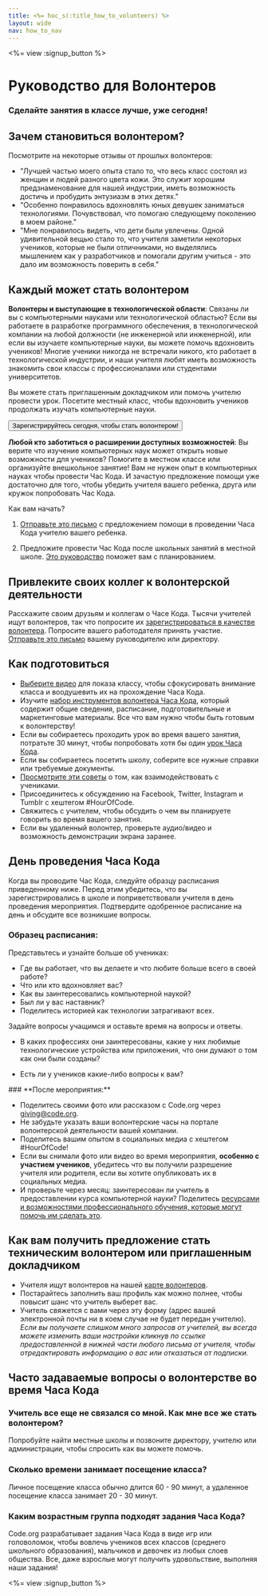```yaml
---
title: <%= hoc_s(:title_how_to_volunteers) %>
layout: wide
nav: how_to_nav
---
```

<%= view :signup_button %>

# Руководство для Волонтеров

### Сделайте занятия в классе лучше, уже сегодня!

## Зачем становиться волонтером?

Посмотрите на некоторые отзывы от прошлых волонтеров:

- "Лучшей частью моего опыта стало то, что весь класс состоял из женщин и людей разного цвета кожи. Это служит хорошим предзнаменование для нашей индустрии, иметь возможность достичь и пробудить энтузиазм в этих детях."
- "Особенно понравилось вдохновлять юных девушек заниматься технологиями. Почувствовал, что помогаю следующему поколению в моем районе."
- "Мне понравилось видеть, что дети были увлечены. Одной удивительной вещью стало то, что учителя заметили некоторых учеников, которые не были отличниками, но выделялись мышлением как у разработчиков и помогали другим учиться - это дало им возможность поверить в себя."

## Каждый может стать волонтером

**Волонтеры и выступающие в технологической области**: Связаны ли вы с компьютерными науками или технологической областью? Если вы работаете в разработке программного обеспечения, в технологической компании на любой должности (не инженерной или инженерной), или если вы изучаете компьютерные науки, вы можете помочь вдохновить учеников! Многие ученики никогда не встречали никого, кто работает в технологической индустрии, и наши учителя любят иметь возможность знакомить свои классы с профессионалами или студентами университетов.

Вы можете стать приглашенным докладчиком или помочь учителю провести урок. Посетите местный класс, чтобы вдохновить учеников продолжать изучать компьютерные науки.

<button>Зарегистрируйтесь сегодня, чтобы стать волонтером!</button></p> 

**Любой кто заботиться о расширении доступных возможностей**: Вы верите что изучение компьютерных наук может открыть новые возможности для учеников? Помогите в местном классе или организуйте внешкольное занятие! Вам не нужен опыт в компьютерных науках чтобы провести Час Кода. И зачастую предложение помощи уже достаточно для того, чтобы убедить учителя вашего ребенка, друга или кружок попробовать Час Кода.

Как вам начать?

1. [Отправьте это письмо](<%= resolve_url('/promote/resources#help-schools') %>) с предложением помощи в проведении Часа Кода учителю вашего ребенка.

2. Предложите провести Час Кода после школьных занятий в местной школе. [Это руководство](<%= resolve_url('/how-to') %>) поможет вам с планированием.

## Привлеките своих коллег к волонтерской деятельности

Расскажите своим друзьям и коллегам о Часе Кода. Тысячи учителей ищут волонтеров, так что попросите их [зарегистрироваться в качестве волонтера](https://code.org/volunteer). Попросите вашего работодателя принять участие. [Отправьте это письмо](<%= resolve_url('/promote/resources#sample-email') %>) вашему руководителю или директору.

## Как подготовиться

- [Выберите видео](<%= resolve_url('/promote/resources#videos') %>) для показа классу, чтобы сфокусировать внимание класса и воодушевить их на прохождение Часа Кода.
- Изучите [набор инструментов волонтера Часа Кода](/files/hoc-volunteer-toolkit.pdf), который содержит общие сведения, расписание, подготовительные и маркетинговые материалы. Все что вам нужно чтобы быть готовым к волонтерству!
- Если вы собираетесь проходить урок во время вашего занятия, потратьте 30 минут, чтобы попробовать хотя бы один [урок Часа Кода](<%= resolve_url('/learn') %>).
- Если вы собираетесь посетить школу, соберите все нужные справки или требуемые документы.
- [Просмотрите эти советы](https://code.org/files/CSTT_Volunteers.pdf) о том, как взаимодействовать с учениками.
- Присоединитесь к обсуждению на Facebook, Twitter, Instagram и Tumblr c хештегом #HourOfCode.
- Свяжитесь с учителем, чтобы обсудить о чем вы планируете говорить во время вашего занятия.
- Если вы удаленный волонтер, проверьте аудио/видео и возможность демонстрации экрана заранее.

## День проведения Часа Кода

Когда вы проводите Час Кода, следуйте образцу расписания приведенному ниже. Перед этим убедитесь, что вы зарегистрировались в школе и поприветствовали учителя в день проведения мероприятия. Подтвердите одобренное расписание на день и обсудите все возникшие вопросы.

### **Образец расписания:**

Представьтесь и узнайте больше об учениках: </ul>

- Где вы работает, что вы делаете и что любите больше всего в своей работе?
- Что или кто вдохновляет вас?
- Как вы заинтересовались компьютерной наукой?
- Был ли у вас наставник?
- Поделитесь историей как технологии затрагивают всех.
  
Задайте вопросы учащимся и оставьте время на вопросы и ответы.</br> 

- В каких профессиях они заинтересованы, какие у них любимые технологические устройства или приложения, что они думают о том как они были созданы? 
- Есть ли у учеников какие-либо вопросы к вам?</ul></td> </tr> 
    </tbody> </table> 
    ### **После мероприятия:**
    
    - Поделитесь своими фото или рассказом с Code.org через giving@code.org.
    - Не забудьте указать ваши волонтерские часы на портале волонтерской деятельности вашей компании.
    - Поделитесь вашим опытом в социальных медиа с хештегом #HourOfCode!
    - Если вы снимали фото или видео во время мероприятия, **особенно с участием учеников**, убедитесь что вы получили разрешение учителя или родителя, если вы хотите опубликовать их в социальных медиа.
    - И проверьте через месяц: заинтересован ли учитель в предоставлении курса компьютерной науки? Поделитесь [ресурсами и возможностями профессионального обучения, которые могут помочь им сделать это](https://code.org/yourschool).
    ## Как вам получить предложение стать техническим волонтером или приглашенным докладчиком
    
    - Учителя ищут волонтеров на нашей [карте волонтеров](https://code.org/volunteer/local).
    - Постарайтесь заполнить ваш профиль как можно полнее, чтобы повысит шанс что учитель выберет вас.
    - Учитель свяжется с вами через эту форму (адрес вашей электронной почты ни в коем случае не будет передан учителю). *Если вы получаете слишком много запросов от учителей, вы всегда можете изменить ваши настройки кликнув по ссылке предоставленной в нижней части любого письма от учителя, чтобы отредактировать информацию о вас или отказаться от подписки.*
    ## Часто задаваемые вопросы о волонтерстве во время Часа Кода
    
    ### **Учитель все еще не связался со мной. Как мне все же стать волонтером?**
    
    Попробуйте найти местные школы и позвоните директору, учителю или администрации, чтобы спросить как вы можете помочь.
    
    ### **Сколько времени занимает посещение класса?**
    
    Личное посещение класса обычно длится 60 - 90 минут, а удаленное посещение класса занимает 20 - 30 минут.
    
    ### **Каким возрастным группа подходят задания Часа Кода?**
    
    Code.org разрабатывает задания Часа Кода в виде игр или головоломок, чтобы вовлечь учеников всех классов (среднего школьного образования), мальчиков и девочек из любых слоев общества. Все, даже взрослые могут получить удовольствие, выполняя наши задания!
    
    <%= view :signup_button %>